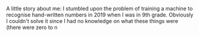 A little story about me:
I stumbled upon the problem of training a machine to recognise hand-written numbers in 2019 when I was in 9th grade. Obviously I couldn't solve it since I had no knowledge on what these things were (there were zero to n 
